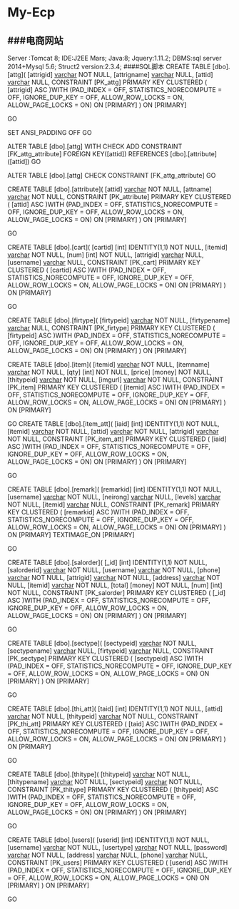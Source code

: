 # My-Ecp

###电商网站
- 
Server :Tomcat 8;
IDE:J2EE Mars;
Java:8;
Jquery:1.11.2;
DBMS:sql server 2014+Mysql 5.6;
Struct2 version:2.3.4;
####SQL脚本
CREATE TABLE [dbo].[attg](
	[attrigid] [varchar](20) NOT NULL,
	[attrigname] [varchar](20) NULL,
	[attid] [varchar](20) NULL,
 CONSTRAINT [PK_attg] PRIMARY KEY CLUSTERED 
(
	[attrigid] ASC
)WITH (PAD_INDEX = OFF, STATISTICS_NORECOMPUTE = OFF, IGNORE_DUP_KEY = OFF, ALLOW_ROW_LOCKS = ON, ALLOW_PAGE_LOCKS = ON) ON [PRIMARY]
) ON [PRIMARY]

GO

SET ANSI_PADDING OFF
GO

ALTER TABLE [dbo].[attg]  WITH CHECK ADD  CONSTRAINT [FK_attg_attribute] FOREIGN KEY([attid])
REFERENCES [dbo].[attribute] ([attid])
GO

ALTER TABLE [dbo].[attg] CHECK CONSTRAINT [FK_attg_attribute]
GO

CREATE TABLE [dbo].[attribute](
	[attid] [varchar](20) NOT NULL,
	[attname] [varchar](20) NOT NULL,
 CONSTRAINT [PK_attribute] PRIMARY KEY CLUSTERED 
(
	[attid] ASC
)WITH (PAD_INDEX = OFF, STATISTICS_NORECOMPUTE = OFF, IGNORE_DUP_KEY = OFF, ALLOW_ROW_LOCKS = ON, ALLOW_PAGE_LOCKS = ON) ON [PRIMARY]
) ON [PRIMARY]

GO

CREATE TABLE [dbo].[cart](
	[cartid] [int] IDENTITY(1,1) NOT NULL,
	[itemid] [varchar](20) NOT NULL,
	[num] [int] NOT NULL,
	[attrigid] [varchar](20) NULL,
	[username] [varchar](50) NULL,
 CONSTRAINT [PK_cart] PRIMARY KEY CLUSTERED 
(
	[cartid] ASC
)WITH (PAD_INDEX = OFF, STATISTICS_NORECOMPUTE = OFF, IGNORE_DUP_KEY = OFF, ALLOW_ROW_LOCKS = ON, ALLOW_PAGE_LOCKS = ON) ON [PRIMARY]
) ON [PRIMARY]

GO

CREATE TABLE [dbo].[firtype](
	[firtypeid] [varchar](20) NOT NULL,
	[firtypename] [varchar](20) NULL,
 CONSTRAINT [PK_firtype] PRIMARY KEY CLUSTERED 
(
	[firtypeid] ASC
)WITH (PAD_INDEX = OFF, STATISTICS_NORECOMPUTE = OFF, IGNORE_DUP_KEY = OFF, ALLOW_ROW_LOCKS = ON, ALLOW_PAGE_LOCKS = ON) ON [PRIMARY]
) ON [PRIMARY]

CREATE TABLE [dbo].[item](
	[itemid] [varchar](20) NOT NULL,
	[itemname] [varchar](20) NOT NULL,
	[qty] [int] NOT NULL,
	[price] [money] NOT NULL,
	[thitypeid] [varchar](20) NOT NULL,
	[imgurl] [varchar](100) NOT NULL,
 CONSTRAINT [PK_item] PRIMARY KEY CLUSTERED 
(
	[itemid] ASC
)WITH (PAD_INDEX = OFF, STATISTICS_NORECOMPUTE = OFF, IGNORE_DUP_KEY = OFF, ALLOW_ROW_LOCKS = ON, ALLOW_PAGE_LOCKS = ON) ON [PRIMARY]
) ON [PRIMARY]

GO
CREATE TABLE [dbo].[item_att](
	[iaid] [int] IDENTITY(1,1) NOT NULL,
	[itemid] [varchar](20) NOT NULL,
	[attid] [varchar](20) NOT NULL,
	[attrigid] [varchar](20) NOT NULL,
 CONSTRAINT [PK_item_att] PRIMARY KEY CLUSTERED 
(
	[iaid] ASC
)WITH (PAD_INDEX = OFF, STATISTICS_NORECOMPUTE = OFF, IGNORE_DUP_KEY = OFF, ALLOW_ROW_LOCKS = ON, ALLOW_PAGE_LOCKS = ON) ON [PRIMARY]
) ON [PRIMARY]

GO

CREATE TABLE [dbo].[remark](
	[remarkid] [int] IDENTITY(1,1) NOT NULL,
	[username] [varchar](50) NOT NULL,
	[neirong] [varchar](max) NULL,
	[levels] [varchar](20) NOT NULL,
	[itemid] [varchar](20) NULL,
 CONSTRAINT [PK_remark] PRIMARY KEY CLUSTERED 
(
	[remarkid] ASC
)WITH (PAD_INDEX = OFF, STATISTICS_NORECOMPUTE = OFF, IGNORE_DUP_KEY = OFF, ALLOW_ROW_LOCKS = ON, ALLOW_PAGE_LOCKS = ON) ON [PRIMARY]
) ON [PRIMARY] TEXTIMAGE_ON [PRIMARY]

GO

CREATE TABLE [dbo].[salorder](
	[_id] [int] IDENTITY(1,1) NOT NULL,
	[salorderid] [varchar](50) NOT NULL,
	[username] [varchar](50) NOT NULL,
	[phone] [varchar](20) NOT NULL,
	[attrigid] [varchar](20) NOT NULL,
	[address] [varchar](50) NOT NULL,
	[itemid] [varchar](20) NOT NULL,
	[total] [money] NOT NULL,
	[num] [int] NOT NULL,
 CONSTRAINT [PK_salorder] PRIMARY KEY CLUSTERED 
(
	[_id] ASC
)WITH (PAD_INDEX = OFF, STATISTICS_NORECOMPUTE = OFF, IGNORE_DUP_KEY = OFF, ALLOW_ROW_LOCKS = ON, ALLOW_PAGE_LOCKS = ON) ON [PRIMARY]
) ON [PRIMARY]

GO

CREATE TABLE [dbo].[sectype](
	[sectypeid] [varchar](20) NOT NULL,
	[sectypename] [varchar](20) NULL,
	[firtypeid] [varchar](20) NULL,
 CONSTRAINT [PK_sectype] PRIMARY KEY CLUSTERED 
(
	[sectypeid] ASC
)WITH (PAD_INDEX = OFF, STATISTICS_NORECOMPUTE = OFF, IGNORE_DUP_KEY = OFF, ALLOW_ROW_LOCKS = ON, ALLOW_PAGE_LOCKS = ON) ON [PRIMARY]
) ON [PRIMARY]

GO

CREATE TABLE [dbo].[thi_att](
	[taid] [int] IDENTITY(1,1) NOT NULL,
	[attid] [varchar](20) NOT NULL,
	[thitypeid] [varchar](20) NOT NULL,
 CONSTRAINT [PK_thi_att] PRIMARY KEY CLUSTERED 
(
	[taid] ASC
)WITH (PAD_INDEX = OFF, STATISTICS_NORECOMPUTE = OFF, IGNORE_DUP_KEY = OFF, ALLOW_ROW_LOCKS = ON, ALLOW_PAGE_LOCKS = ON) ON [PRIMARY]
) ON [PRIMARY]

GO

CREATE TABLE [dbo].[thitype](
	[thitypeid] [varchar](20) NOT NULL,
	[thitypename] [varchar](20) NOT NULL,
	[sectypeid] [varchar](20) NOT NULL,
 CONSTRAINT [PK_thitype] PRIMARY KEY CLUSTERED 
(
	[thitypeid] ASC
)WITH (PAD_INDEX = OFF, STATISTICS_NORECOMPUTE = OFF, IGNORE_DUP_KEY = OFF, ALLOW_ROW_LOCKS = ON, ALLOW_PAGE_LOCKS = ON) ON [PRIMARY]
) ON [PRIMARY]

GO

CREATE TABLE [dbo].[users](
	[userid] [int] IDENTITY(1,1) NOT NULL,
	[username] [varchar](50) NOT NULL,
	[usertype] [varchar](50) NOT NULL,
	[password] [varchar](50) NOT NULL,
	[address] [varchar](20) NULL,
	[phone] [varchar](20) NULL,
 CONSTRAINT [PK_users] PRIMARY KEY CLUSTERED 
(
	[userid] ASC
)WITH (PAD_INDEX = OFF, STATISTICS_NORECOMPUTE = OFF, IGNORE_DUP_KEY = OFF, ALLOW_ROW_LOCKS = ON, ALLOW_PAGE_LOCKS = ON) ON [PRIMARY]
) ON [PRIMARY]

GO

